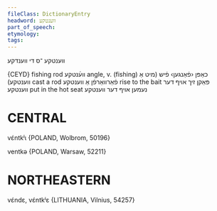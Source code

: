 ```yaml
---
fileClass: DictionaryEntry
headword: ווענטקע
part_of_speech: 
etymology: 
tags: 
---
```

ווענטקע
־ס
די
ווענדקע

{CEYD}
fishing rod װע֜נטקע
angle, v. (fishing) כאַפּן ‹פֿאַנגען› פֿיש (מיט אַ ווענטקע)
cast a rod פֿאַרוואַרפֿן אַ ווענטקע
rise to the bait פּאַקן זיך אױף דער ווענטקע
put in the hot seat נעמען אױף דער ווענטקע

CENTRAL
========

vɛ́ntkʲɩ {POLAND, Wolbrom, 50196}

ventkə {POLAND, Warsaw, 52211}

NORTHEASTERN
==============

vɛ́ndɛ, vɛ́ntkʲɛ {LITHUANIA, Vilnius, 54257}